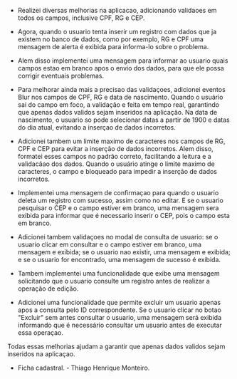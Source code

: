 - Realizei diversas melhorias na aplicacao, adicionando validaoes em todos os campos, inclusive CPF, RG e CEP.

- Agora, quando o usuario tenta inserir um registro com dados que ja existem no banco de dados, como por exemplo, RG e CPF uma mensagem de alerta é exibida para informa-lo sobre o problema.

 - Alem disso  implementei uma mensagem para informar ao usuario quais campos estao em branco apos o envio dos dados, para que ele possa corrigir eventuais problemas.

- Para melhorar ainda mais a precisao das validaçoes, adicionei eventos Blur nos campos de CPF, RG e data de nascimento. Quando o usuário sai do campo em foco, a validação e feita em tempo real, garantindo que apenas dados validos sejam inseridos na aplicação. Na data de nascimento, o usuario so pode selecionar datas a partir de 1900 e datas do dia atual, evitando a inserçao de dados incorretos.

- Adicionei tambem um limite maximo de caracteres nos campos de RG, CPF e CEP para evitar a inserção de dados incorretos. Alem disso, formatei esses campos no padrão correto, facilitando a leitura e a validacãao dos dados. Quando o usuário atinge o limite maximo de caracteres, o campo e bloqueado para impedir a inserção de dados incorretos.

- Implementei uma mensagem de confirmaçao para quando o usuario deleta um registro com sucesso, assim como no editar. E se o usuario pesquisar o CEP e o campo estiver em branco, uma mensagem sera exibida para informar que é necessario inserir o CEP, pois o campo esta em branco. 

- Adicionei tambem validaçoes no modal de consulta de usuario: se o usuario clicar em consultar e o campo estiver em branco, uma mensagem e exibida; se o usuario nao existir, uma mensagem e exibida; e se o usuario for encontrado, uma mensagem de sucesso é exibida.

- Tambem implementei uma funcionalidade que exibe uma mensagem solicitando que o usuario consulte um registro antes de realizar a operação de edição.

- Adicionei uma funcionalidade que permite excluir um usuario apenas apos a consulta pelo ID correspondente. Se o usuario clicar no botao "Excluir" sem antes consultar o usuario, uma mensagem será exibida informando que é necessário consultar um usuario antes de executar essa operaçao.

Todas essas melhorias ajudam a garantir que apenas dados validos sejam inseridos na aplicaçao.

- Ficha cadastral. - Thiago Henrique Monteiro.